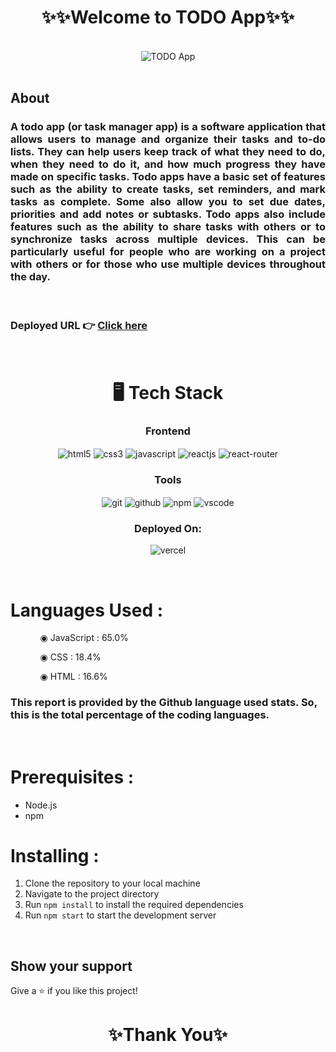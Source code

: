 <h1 align="center">✨✨Welcome to TODO App✨✨</h1>

<br/>

<div align="center">
  <img  src="https://i.imgur.com/pe4ZXJM.png" alt="TODO App"/>
</div>
<br/>

## About

<h3 align="justify" width="80%">A todo app (or task manager app) is a software application that allows users to manage and organize their tasks and to-do lists. They can help users keep track of what they need to do, when they need to do it, and how much progress they have made on specific tasks.
Todo apps have a basic set of features such as the ability to create tasks, set reminders, and mark tasks as complete. Some also allow you to set due dates, priorities and add notes or subtasks.
Todo apps also include features such as the ability to share tasks with others or to synchronize tasks across multiple devices. This can be particularly useful for people who are working on a project with others or for those who use multiple devices throughout the day.</h3>

<br/>

### Deployed URL 👉 [Click here](https://glassscart.vercel.app/)

<br/>

<h1 align="center">🖥️ Tech Stack</h1>

 <div align="center"><h3 align="center">Frontend</h3>
<img src="https://img.shields.io/badge/html5-%23E34F26.svg?style=for-the-badge&logo=html5&logoColor=white" align="center" alt="html5">
<img src = "https://img.shields.io/badge/css3-%231572B6.svg?style=for-the-badge&logo=css3&logoColor=white" align="center" alt="css3">
<img src ="https://img.shields.io/badge/javascript-%23323330.svg?style=for-the-badge&logo=javascript&logoColor=%23F7DF1E" align="center" alt="javascript">
<img src="https://img.shields.io/badge/React-20232A?style=for-the-badge&logo=react&logoColor=61DAFB"  align="center" alt="reactjs" />
<img src="https://img.shields.io/badge/React_Router-CA4245?style=for-the-badge&logo=react-router&logoColor=white"  align="center" alt="react-router" />
</div>

<div align="center"><h3 align="center">Tools</h3> 
<img src="https://img.shields.io/badge/Git-f44d27?style=for-the-badge&logo=git&logoColor=white"  align="center" alt="git"/>
<img src="https://img.shields.io/badge/GitHub-100000?style=for-the-badge&logo=github&logoColor=white"  align="center" alt="github"/>
<img src = "https://img.shields.io/badge/NPM-%23000000.svg?style=for-the-badge&logo=npm&logoColor=white" align="center" alt="npm">
<img src="https://img.shields.io/badge/Visual%20Studio-5C2D91.svg?style=for-the-badge&logo=visual-studio&logoColor=white"  align="center" alt="vscode"/>
 </div>

<div align="center"><h3 align="center">Deployed On:</h3>
  <img src="https://img.shields.io/badge/vercel-%23000000.svg?style=for-the-badge&logo=vercel&logoColor=white"  alt="vercel"/>
</div>
</p>

<br/>

# Languages Used :

<ul dir="auto">
 <ol dir="auto">◉ JavaScript : 65.0%</ol>
 <ol dir="auto">◉ CSS : 18.4%</ol>
 <ol dir="auto">◉ HTML : 16.6%</ol>
 </ul>
 
### This report is provided by the Github language used stats. So, this is the total percentage of the coding languages.

<br/>

# Prerequisites :

- Node.js
- npm

# Installing :

1. Clone the repository to your local machine
2. Navigate to the project directory
3. Run `npm install` to install the required dependencies
4. Run `npm start` to start the development server

<br/>

## Show your support

Give a ⭐️ if you like this project!

<h1 align="center">✨Thank You✨</h1>
